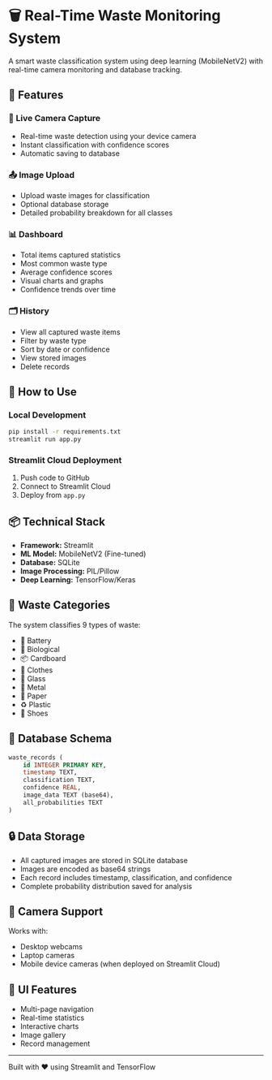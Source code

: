# 🗑️ Real-Time Waste Monitoring System

A smart waste classification system using deep learning (MobileNetV2) with real-time camera monitoring and database tracking.

## 🌟 Features

### 📸 Live Camera Capture
- Real-time waste detection using your device camera
- Instant classification with confidence scores
- Automatic saving to database

### 📤 Image Upload
- Upload waste images for classification
- Optional database storage
- Detailed probability breakdown for all classes

### 📊 Dashboard
- Total items captured statistics
- Most common waste type
- Average confidence scores
- Visual charts and graphs
- Confidence trends over time

### 🗂️ History
- View all captured waste items
- Filter by waste type
- Sort by date or confidence
- View stored images
- Delete records

## 🚀 How to Use

### Local Development
```bash
pip install -r requirements.txt
streamlit run app.py
```

### Streamlit Cloud Deployment
1. Push code to GitHub
2. Connect to Streamlit Cloud
3. Deploy from `app.py`

## 📦 Technical Stack
- **Framework:** Streamlit
- **ML Model:** MobileNetV2 (Fine-tuned)
- **Database:** SQLite
- **Image Processing:** PIL/Pillow
- **Deep Learning:** TensorFlow/Keras

## 🎯 Waste Categories
The system classifies 9 types of waste:
- 🔋 Battery
- 🍎 Biological
- 📦 Cardboard
- 👕 Clothes
- 🥤 Glass
- 🔩 Metal
- 📄 Paper
- ♻️ Plastic
- 👟 Shoes

## 📁 Database Schema
```sql
waste_records (
    id INTEGER PRIMARY KEY,
    timestamp TEXT,
    classification TEXT,
    confidence REAL,
    image_data TEXT (base64),
    all_probabilities TEXT
)
```

## 🔒 Data Storage
- All captured images are stored in SQLite database
- Images are encoded as base64 strings
- Each record includes timestamp, classification, and confidence
- Complete probability distribution saved for analysis

## 📱 Camera Support
Works with:
- Desktop webcams
- Laptop cameras
- Mobile device cameras (when deployed on Streamlit Cloud)

## 🎨 UI Features
- Multi-page navigation
- Real-time statistics
- Interactive charts
- Image gallery
- Record management

---
Built with ❤️ using Streamlit and TensorFlow
